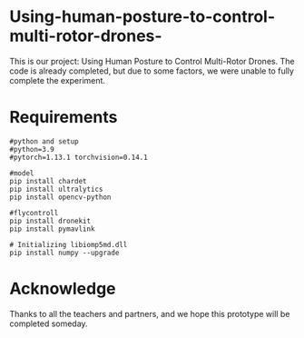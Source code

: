 # Using-human-posture-to-control-multi-rotor-drones-
This is our project: Using Human Posture to Control Multi-Rotor Drones. The code is already completed, but due to some factors, we were unable to fully complete the experiment.

Requirements
===

```
#python and setup
#python=3.9
#pytorch=1.13.1 torchvision=0.14.1

#model
pip install chardet
pip install ultralytics
pip install opencv-python

#flycontroll
pip install dronekit
pip install pymavlink

# Initializing libiomp5md.dll
pip install numpy --upgrade
```

Acknowledge
===
Thanks to all the teachers and partners, and we hope this prototype will be completed someday.
